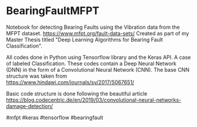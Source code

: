 # BearingFaultMFPT
Notebook for detecting Bearing Faults using the Vibration data from the MFPT dataset. https://www.mfpt.org/fault-data-sets/
Created as part of my Master Thesis titled "Deep Learning Algorithms for Bearing Fault Classification".

All codes done in Python using Tensorflow library and the Keras API. A case of labeled Classification. These codes contain a Deep Neural Network (DNN) in the form of a Convolutional Neural Network (CNN). The base CNN structure was taken from https://www.hindawi.com/journals/sv/2017/5067651/

Basic code structure is done following the beautiful article https://blog.codecentric.de/en/2019/03/convolutional-neural-networks-damage-detection/


#mfpt #keras #tensorflow #bearingfault
